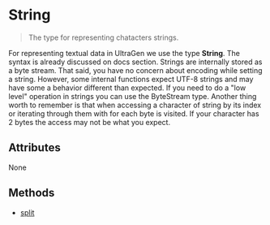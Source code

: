 # String

>The type for representing chatacters strings.

For representing textual data in UltraGen we use the type **String**. The syntax is already discussed on docs section. Strings are internally stored as a byte stream. That said, you have no concern about encoding while setting a string. However, some internal functions expect UTF-8 strings and may have some a behavior different than expected. If you need to do a "low level" operation in strings you can use the ByteStream type. Another thing worth to remember is that when accessing a character of string by its index or iterating through them with for each byte is visited. If your character has 2 bytes the access may not be what you expect.

## Attributes

None

## Methods

- [split](/api/string/split)